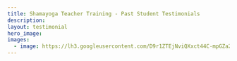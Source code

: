 ```yaml
---
title: Shamayoga Teacher Training - Past Student Testimonials
description:
layout: testimonial
hero_image:
images:
  - image: https://lh3.googleusercontent.com/D9r1ZTEjNviQXxct44C-mpGZa2aUSbl_amRn0xj6_VtAo-pAaoIUj0cxLPhXBvGRqCiUbORsgrTEOdTM=w800-h400-p-e30-rj-l20
---
```


